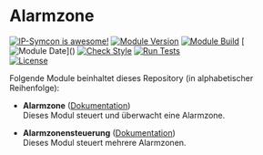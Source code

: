# Alarmzone

[![IP-Symcon is awesome!](https://img.shields.io/badge/IP--Symcon-6.1-blue.svg)](https://www.symcon.de)
[![Module Version](https://img.shields.io/badge/Module_Version-8.0-blue.svg)]()
[![Module Build](https://img.shields.io/badge/Module_Build-23-blue.svg)]()
[![Module Date](https://img.shields.io/badge/Module_Date-20240120_(20.01.2024)-blue.svg)]()  
[![Check Style](https://github.com/ubittner/Alarmzone/workflows/Check%20Style/badge.svg)](https://github.com/ubittner/Alarmzone/actions)
[![Run Tests](https://github.com/ubittner/Alarmzone/workflows/Run%20Tests/badge.svg)](https://github.com/ubittner/Alarmzone/actions)  
[![License](https://img.shields.io/badge/License-CC%20BY--NC--SA%204.0-green.svg)](https://creativecommons.org/licenses/by-nc-sa/4.0/)

Folgende Module beinhaltet dieses Repository (in alphabetischer Reihenfolge):

- __Alarmzone__ ([Dokumentation](Alarmzone))  
  Dieses Modul steuert und überwacht eine Alarmzone.

- __Alarmzonensteuerung__ ([Dokumentation](Alarmzonensteuerung))  
  Dieses Modul steuert mehrere Alarmzonen.